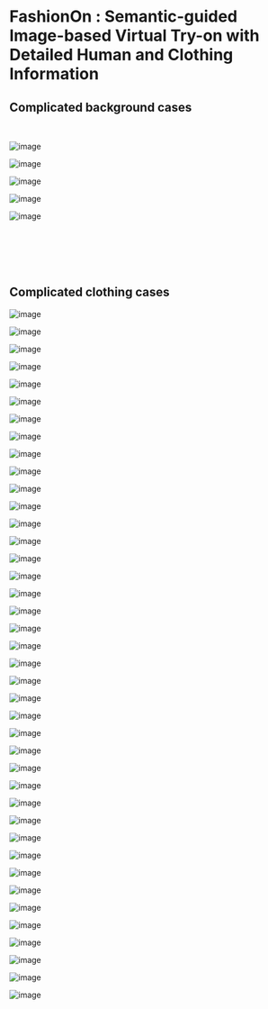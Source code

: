 # FashionOn :  Semantic-guided Image-based Virtual Try-on with Detailed Human and Clothing Information



## Complicated background cases 
</br>

![image](https://github.com/fashion-on/FashionOn.github.io/blob/master/try-on/20006.jpg)

![image](https://github.com/fashion-on/FashionOn.github.io/blob/master/try-on/20018.jpg)

![image](https://github.com/fashion-on/FashionOn.github.io/blob/master/try-on/20024.jpg)

![image](https://github.com/fashion-on/FashionOn.github.io/blob/master/try-on/20025.jpg)

![image](https://github.com/fashion-on/FashionOn.github.io/blob/master/try-on/20027.jpg)
</br>
</br>
</br>
</br>
</br>
</br>
## Complicated clothing cases

![image](https://github.com/fashion-on/FashionOn.github.io/blob/master/try-on/163.gif)

![image](https://github.com/fashion-on/FashionOn.github.io/blob/master/try-on/4355.gif)

![image](https://github.com/fashion-on/FashionOn.github.io/blob/master/try-on/126.gif)

![image](https://github.com/fashion-on/FashionOn.github.io/blob/master/try-on/4849.gif)

![image](https://github.com/fashion-on/FashionOn.github.io/blob/master/try-on/154.gif)

![image](https://github.com/fashion-on/FashionOn.github.io/blob/master/try-on/6675.gif)

![image](https://github.com/fashion-on/FashionOn.github.io/blob/master/try-on/174.gif)

![image](https://github.com/fashion-on/FashionOn.github.io/blob/master/try-on/5293.gif)

![image](https://github.com/fashion-on/FashionOn.github.io/blob/master/try-on/55.gif)

![image](https://github.com/fashion-on/FashionOn.github.io/blob/master/try-on/4846.gif)

![image](https://github.com/fashion-on/FashionOn.github.io/blob/master/try-on/65.gif)

![image](https://github.com/fashion-on/FashionOn.github.io/blob/master/try-on/6354.gif)

![image](https://github.com/fashion-on/FashionOn.github.io/blob/master/try-on/631.gif)

![image](https://github.com/fashion-on/FashionOn.github.io/blob/master/try-on/4927.gif)

![image](https://github.com/fashion-on/FashionOn.github.io/blob/master/try-on/2297.gif)

![image](https://github.com/fashion-on/FashionOn.github.io/blob/master/try-on/5061.gif)

![image](https://github.com/fashion-on/FashionOn.github.io/blob/master/try-on/1490.gif)

![image](https://github.com/fashion-on/FashionOn.github.io/blob/master/try-on/5141.gif)

![image](https://github.com/fashion-on/FashionOn.github.io/blob/master/try-on/1856.gif)

![image](https://github.com/fashion-on/FashionOn.github.io/blob/master/try-on/4369.gif)

![image](https://github.com/fashion-on/FashionOn.github.io/blob/master/try-on/1966.gif)

![image](https://github.com/fashion-on/FashionOn.github.io/blob/master/try-on/6261.gif)

![image](https://github.com/fashion-on/FashionOn.github.io/blob/master/try-on/1525.gif)

![image](https://github.com/fashion-on/FashionOn.github.io/blob/master/try-on/4744.gif)

![image](https://github.com/fashion-on/FashionOn.github.io/blob/master/try-on/2373.gif)

![image](https://github.com/fashion-on/FashionOn.github.io/blob/master/try-on/9592.gif)

![image](https://github.com/fashion-on/FashionOn.github.io/blob/master/try-on/2413.gif)

![image](https://github.com/fashion-on/FashionOn.github.io/blob/master/try-on/7581.gif)

![image](https://github.com/fashion-on/FashionOn.github.io/blob/master/try-on/2779.gif)

![image](https://github.com/fashion-on/FashionOn.github.io/blob/master/try-on/3592.gif)

![image](https://github.com/fashion-on/FashionOn.github.io/blob/master/try-on/8156.gif)

![image](https://github.com/fashion-on/FashionOn.github.io/blob/master/try-on/8293.gif)

![image](https://github.com/fashion-on/FashionOn.github.io/blob/master/try-on/3319.gif)

![image](https://github.com/fashion-on/FashionOn.github.io/blob/master/try-on/8358.gif)

![image](https://github.com/fashion-on/FashionOn.github.io/blob/master/try-on/8455.gif)

![image](https://github.com/fashion-on/FashionOn.github.io/blob/master/try-on/2129.gif)

![image](https://github.com/fashion-on/FashionOn.github.io/blob/master/try-on/8493.gif)

![image](https://github.com/fashion-on/FashionOn.github.io/blob/master/try-on/8672.gif)

![image](https://github.com/fashion-on/FashionOn.github.io/blob/master/try-on/8681.gif)

![image](https://github.com/fashion-on/FashionOn.github.io/blob/master/try-on/10019.gif)
